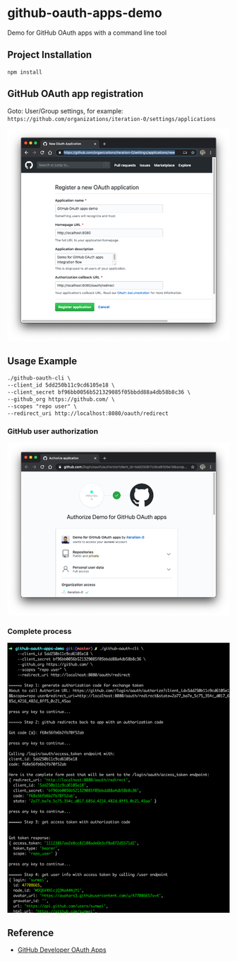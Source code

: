 # github-oauth-apps-demo
Demo for GitHub OAuth apps with a command line tool

## Project Installation

    npm install

## GitHub OAuth app registration

Goto: User/Group settings, for example: `https://github.com/organizations/iteration-0/settings/applications`

![Github OAuth App](images/github-oauth.png)

## Usage Example

    ./github-oauth-cli \
    --client_id 5dd250b11c9cd6105e18 \
    --client_secret bf96bb0056b521329085f05bbdd88a4db58b8c36 \
    --github_org https://github.com/ \
    --scopes "repo user" \
    --redirect_uri http://localhost:8080/oauth/redirect

### GitHub user authorization 

![AuthZ](images/authz.png)

### Complete process

![Process](images/result.png)

## Reference

* [GitHub Developer OAuth Apps](https://developer.github.com/apps/building-oauth-apps/authorizing-oauth-apps/)
